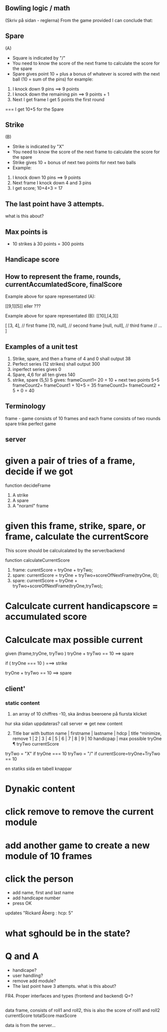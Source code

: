 ## Bowling logic / math
(Skriv på sidan - reglerna)
From the game provided I can conclude that:

## Spare

(A)
* Square is indicated by "/"
* You need to know the score of the next frame to calculate the score for the spare
* Spare gives point 10 + plus a bonus of whatever is scored with the next ball
(10 = sum of the pins)
for example:
1. I knock down 9 pins ==> 9 points
2. I knock down the remaining pin ==> 9 points + 1 
3. Next I get frame I get 5 points the first round

=== I get 10+5 for the Spare


## Strike 
(B)
* Strike is indicated by "X"
* You need to know the score of the next frame to calculate the score for the spare
* Strike gives 10 + bonus of next two points for next two balls
* Example: 
1. I knock down 10 pins ==> 9 points
2. Next frame I knock down 4 and 3 pins
3. I get score; 10+4+3 = 17

## The last point have 3 attempts. 
what is this about?



## Max points is
* 10 strikes à 30 points = 300 points

## Handicape score

## How to represent the frame, rounds, currentAccumlatedScore, finalScore

Example above for spare representated (A):

[[9,1][5]] eller ??? 

Example above for spare representated (B):
[[10],[4,3]]

[
  [3, 4], // first frame
  [10, null], // second frame
  [null, null], // third frame
  // ...
]

## Examples of a unit test
1. Strike, spare, and then a frame of 4 and 0 shall output 38
2. Perfect series (12 strikes) shall output 300
3. inperfect series gives 0 
4. Spare, 4,6 for all ten gives 140
5. strike, spare (5,5) 5 gives:
frameCount1= 20 = 10 + next two points 5+5
frameCount2= frameCount1 + 10+5 = 35
frameCount3= frameCount2 + 5 + 0 = 40

## Terminology

frame  - game consists of 10 frames and
each frame consists of two rounds
spare
trike
perfect game


## server

# given a pair of tries of a frame, decide if we got
function decideFrame
1. A strike
2. A spare
3. A "noraml" frame

# given this frame, strike, spare, or frame, calculate the currentScore
This score should be calculcalated by the server/backend

function calculateCurrentScore
1. frame: curentScore = tryOne + tryTwo;
2. spare: currentScore = tryOne + tryTwo+scoreOfNextFrame(tryOne, 0);
3. spare: currentScore = tryOne + tryTwo+scoreOfNextFrame(tryOne,tryTwo);

# Calculcate current handicapscore = accumulated score

# Calculcate max possible current



given (frame,tryOne, tryTwo )
tryOne + tryTwo ==  10 ==> spare


if ( tryOne === 10 ) ===> strike

tryOne + tryTwo ==  10 ==> spare



## client'

### static content
1. an array of 10 chiffres -10, ska ändras beeroene på fiursta klicket

hur ska sidan uppdateras?
call server => get new content

2. Title bar
with button name | firstname | lastname | hdcp | title                                          ^minimize, remove
1 | 2 | 3 | 4 | 5 | 6 | 7 | 8 | 9 | 10 handicpap | max possible
tryOne ¶ tryTwo 
currentScore


tryTwo = "X" if tryOne === 10
tryTwo = "/" if currentScore=tryOne+TryTwo == 10

en statiks sida
en tabell
knappar



# Dynakic content
# click remove to remove the current module
# add another game to create a new module of 10 frames
# click the person
- add name, first and last name
- add handicape number
- press OK

updates "Rickard Åberg : hcp: 5"


# what sghould be in the state?

# Q and A
- handicape?
- user handling?
- remove add module?
-  The last point have 3 attempts. what is this about?



FR4. Proper interfaces and types (frontend and backend)
Q=?

##
data
frame, consists of roll1 and roll2, this is also the score of roll1 and roll2
currentScore
totalScore
maxScore

data is from the server...

